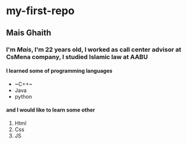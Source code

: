 # my-first-repo

## Mais Ghaith
### I'm *Mais*, I'm 22 years old, I worked as call center advisor at CsMena company, I studied Islamic law at AABU 
#### I learned some of programming languages 
* ~C++~
* Java 
* python

#### and I would like to learn some other 
1. Html
2. Css
3. JS

